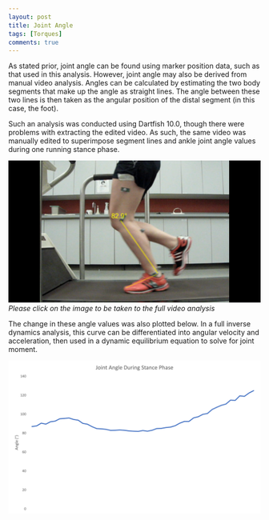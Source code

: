 ```yaml
---
layout: post
title: Joint Angle
tags: [Torques]
comments: true
---
```


As stated prior, joint angle can be found using marker position data, such as that used in this analysis. However, joint angle may also be derived from manual video analysis. Angles can be calculated by estimating the two body segments that make up the angle as straight lines. The angle between these two lines is then taken as the angular position of the distal segment (in this case, the foot). 

Such an analysis was conducted using Dartfish 10.0, though there were problems with extracting the edited video. As such, the same video was manually edited to superimpose segment lines and ankle joint angle values during one running stance phase. 

[![Joint Angle Video Analysis](/assets/img/JointAngle.PNG)](https://youtu.be/v2kiBL9FuOI)
*Please click on the image to be taken to the full video analysis*

The change in these angle values was also plotted below. In a full inverse dynamics analysis, this curve can be differentiated into angular velocity and acceleration, then used in a dynamic equilibrium equation to solve for joint moment.

![Joint Angle During Stance Phase](/assets/img/StanceAngle.png)
